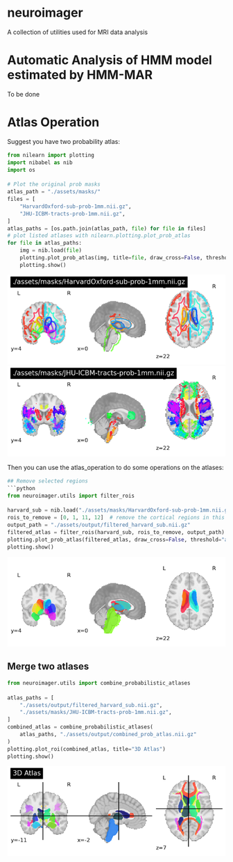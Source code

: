 # neuroimager

A collection of utilities used for MRI data analysis

# Automatic Analysis of HMM model estimated by HMM-MAR

To be done

# Atlas Operation
Suggest you have two probability atlas:
```python
from nilearn import plotting
import nibabel as nib
import os

# Plot the original prob masks
atlas_path = "./assets/masks/"
files = [
    "HarvardOxford-sub-prob-1mm.nii.gz",
    "JHU-ICBM-tracts-prob-1mm.nii.gz",
]
atlas_paths = [os.path.join(atlas_path, file) for file in files]
# plot listed atlases with nilearn.plotting.plot_prob_atlas
for file in atlas_paths:
    img = nib.load(file)
    plotting.plot_prob_atlas(img, title=file, draw_cross=False, threshold="auto")
    plotting.show()
```
![harvard](./assets/images/harvardoxford.png) 
![jhu](./assets/images/JHU-tracts.png)

Then you can use the atlas_operation to do some operations on the atlases:
```python
## Remove selected regions
```python
from neuroimager.utils import filter_rois

harvard_sub = nib.load("./assets/masks/HarvardOxford-sub-prob-1mm.nii.gz")
rois_to_remove = [0, 1, 11, 12]  # remove the cortical regions in this atlas
output_path = "./assets/output/filtered_harvard_sub.nii.gz"
filtered_atlas = filter_rois(harvard_sub, rois_to_remove, output_path)
plotting.plot_prob_atlas(filtered_atlas, draw_cross=False, threshold="auto")
plotting.show()
```
![filtered_harvard](./assets/images/subregions.png)
## Merge two atlases
```python
from neuroimager.utils import combine_probabilistic_atlases

atlas_paths = [
    "./assets/output/filtered_harvard_sub.nii.gz",
    "./assets/masks/JHU-ICBM-tracts-prob-1mm.nii.gz",
]
combined_atlas = combine_probabilistic_atlases(
    atlas_paths, "./assets/output/combined_prob_atlas.nii.gz"
)
plotting.plot_roi(combined_atlas, title="3D Atlas")
plotting.show()
```
![combined_atlas](./assets/images/combined.png)